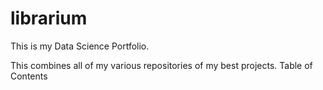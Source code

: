 # librarium
This is my Data Science Portfolio. 

This combines all of my various repositories of my best projects.
Table of Contents
